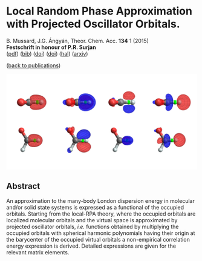 # Local Random Phase Approximation with Projected Oscillator Orbitals.  
 B. Mussard, J.G. Ángyán, Theor. Chem. Acc. **134** 1 (2015)  
 **Festschrift in honour of P.R. Surjan**  
 ([pdf](doc/MusAng-TCA-2015.pdf))
 ([bib](doc/MusAng-TCA-2015.bib))
 ([doi](http://dx.doi.org/10.1007/s00214-015-1751-2))
 ([doi](http://dx.doi.org/10.1007/978-3-662-49825-5_13))
 ([hal](http://hal.upmc.fr/hal-01229901))
 ([arxiv](http://arxiv.org/abs/1511.05725))

([back to publications](https://github.com/mussard/publications/))

![](../img/poo.png)


## Abstract
An approximation to the many-body London dispersion energy in molecular and/or solid state systems is expressed as a functional of the occupied orbitals. Starting from the local-RPA theory, where the occupied orbitals are localized molecular orbitals and the virtual space is approximated by projected oscillator orbitals, *i.e.* functions obtained by multiplying the occupied orbitals with spherical harmonic polynomials having their origin at the barycenter of the occupied virtual orbitals a non-empirical correlation energy expression is derived. Detailed expressions are given for the relevant matrix elements.
